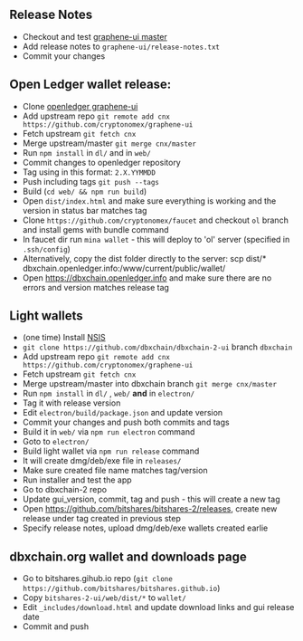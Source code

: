 ## Release Notes
- Checkout and test [graphene-ui master](https://github.com/cryptonomex/graphene-ui)
- Add release notes to `graphene-ui/release-notes.txt`
- Commit your changes

## Open Ledger wallet release:
- Clone [openledger graphene-ui](https://github.com/openledger/graphene-ui)
- Add upstream repo 
  `git remote add cnx https://github.com/cryptonomex/graphene-ui`
- Fetch upstream
  `git fetch cnx`
- Merge upstream/master
  `git merge cnx/master`
- Run `npm install` in `dl/` and in `web/`
- Commit changes to openledger repository
- Tag using in this format: `2.X.YYMMDD`
- Push including tags `git push --tags`
- Build (`cd web/ && npm run build`)
- Open `dist/index.html` and make sure everything is working and the version in status bar matches tag
- Clone `https://github.com/cryptonomex/faucet` and checkout `ol` branch and install gems with bundle command
- In faucet dir run `mina wallet` - this will deploy to 'ol' server (specified in `.ssh/config`)
- Alternatively, copy the dist folder directly to the server: scp dist/* dbxchain.openledger.info:/www/current/public/wallet/    
- Open https://dbxchain.openledger.info and make sure there are no errors and version matches release tag

## Light wallets
- (one time) Install [NSIS](http://nsis.sourceforge.net/Main_Page)
- `git clone https://github.com/dbxchain/dbxchain-2-ui` branch `dbxchain`
- Add upstream repo `git remote add cnx https://github.com/cryptonomex/graphene-ui`
- Fetch upstream
  `git fetch cnx`
- Merge upstream/master into dbxchain branch
  `git merge cnx/master`
- Run `npm install` in `dl/` , `web/` **and** in `electron/`
- Tag it with release version
- Edit `electron/build/package.json` and update version
- Commit your changes and push both commits and tags
- Build it in `web/` via `npm run electron` command
- Goto to `electron/`
- Build light wallet via `npm run release` command
- It will create dmg/deb/exe file in `releases/`
- Make sure created file name matches tag/version
- Run installer and test the app
- Go to dbxchain-2 repo
- Update gui_version, commit, tag and push - this will create a new tag
- Open https://github.com/bitshares/bitshares-2/releases, create new release under tag created in previous step
- Specify release notes, upload dmg/deb/exe wallets created earlie

## dbxchain.org wallet and downloads page
- Go to bitshares.gihub.io repo (`git clone https://github.com/bitshares/bitshares.github.io`)
- Copy `bitshares-2-ui/web/dist/*` to `wallet/`
- Edit `_includes/download.html` and update download links and gui release date
- Commit and push

